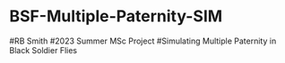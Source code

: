 # BSF-Multiple-Paternity-SIM

#RB Smith
#2023 Summer MSc Project
#Simulating Multiple Paternity in Black Soldier Flies
